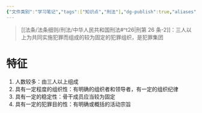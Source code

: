 ```yaml
---
{"文件类别":"学习笔记","tags":["知识点","刑法"],"dg-publish":true,"aliases":["一般的共同犯罪","有组织的共同犯罪"],"permalink":"/学习笔记studyup/刑总/犯罪集团/","dgPassFrontmatter":true,"created":"2024-11-03T15:13:08.242+08:00","updated":"2024-11-03T15:15:58.569+08:00"}
---
```


> [[法条/法条细则/刑法/中华人民共和国刑法#^t26\|刑第 26 条-2]]：三人以上为共同实施犯罪而组成的较为固定的犯罪组织，是犯罪集团
# 特征
1. 人数较多：由三人以上组成
2. 具有一定程度的组织性：有明确的组织者和领导者，有一定的组织纪律
3. 具有一定的稳定性：骨干成员应当较为固定
4. 具有一定的犯罪目的性：有明确或概括的活动宗旨
